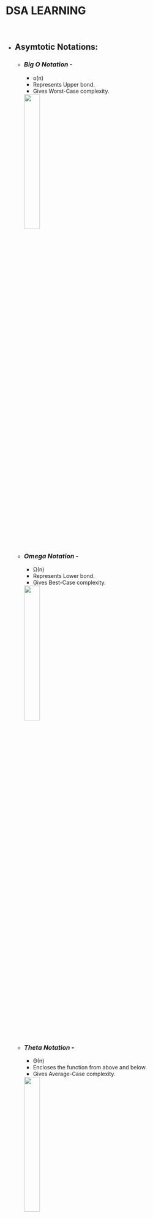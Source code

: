 # DSA LEARNING
<br>

- ## **Asymtotic Notations**:
    - ### *Big O Notation* -
        - o(n)
        - Represents Upper bond.
        - Gives Worst-Case complexity.

        <img src="https://cdn.programiz.com/sites/tutorial2program/files/big0.png" height="30%" width="30%" >

    - ### *Omega Notation* - 
        - Ω(n)
        - Represents Lower bond.
        - Gives Best-Case complexity.

        <img src="https://cdn.programiz.com/sites/tutorial2program/files/omega.png" height="30%" width="30%" >

    - ### *Theta Notation* - 
        - Θ(n)
        - Encloses the function from above and below.
        - Gives Average-Case complexity.

        <img src="https://cdn.programiz.com/sites/tutorial2program/files/theta.png" height="30%" width="30%" >


    ****************************************************
<br>
<br>

- ## **Divide and Conqure Algorithm:**
    ### Concept:
    - **Divide** - Divide the problems into subproblems using recursion.
    - **Conquer** - Solve smaller sub-problems *(recursively)*.
    - **Combine** - Combine the result of sub-problems to solve the actual problem.
    <br>
    
    ### Time Complexity: O(nlog(n))
    <br>

    ### Divide and Conquer v/s Dynamic Approach:
    Divide and Conquer | Dynamic Approach
    -------------------|-----------------
    Result of subproblems not stored for future reference | Results are stored for future reference
    Use when sub problem is not solved multiple times | Use when result of subproblem is to be used
    <br>
    
    ### Applications:
    - Binary Search
    - Merge Sort
    - Quick Sort
    - Strassen's Matrix multiplication
    - Karatsuba Algorithm

    ******************************************************
<br>
<br>

- ## **Stack:**
    ### Concept:
    - Like pile of notebooks - 
        - put on top
        - remove from top
    - **Abstract Data Type**
    - **LIFO** principle - Last In First Out
        - push - putting an element on top of stack
        - pop - removing an element

        <img src="https://cdn.programiz.com/sites/tutorial2program/files/stack.png" height="50%" width="50%" >
        <br>
    
    ### Operations:
    - **Push** - Add element on top of stack.
    - **Pop** - Remove element from top of stack.
    - **IsEmpty** - Check if stack is empty.
    - **IsFull** - Check if stack is full.
    - **Peek** - Get value of top element without removing it.
    <br>

    ### Working:
    1. `TOP` is used to keep track of top element in stack.
    2. While initializing: `TOP = -1`. Can check if stack is empty by condition `TOP == -1` .
    3. On pushing: `TOP` is increased by 1 and new element is placed at the position of `TOP`.
    4. On popping: return the value of element at `TOP` and reduce its value by 1.
    5. Before pushing: check if stack is full.
    6. Before popping: check if stack is empty.

    <img src="https://cdn.programiz.com/sites/tutorial2program/files/stack-operations.png" height="50%" width="50" >
    <br>

    ### Implementation:
    ```python
    # Creating a stack
    def create_stack():
        stack = []
        return stack


    # Creating an empty stack
    def check_empty(stack):
        return len(stack) == 0


    # Adding items into the stack
    def push(stack, item):
        stack.append(item)
        print("pushed item: " + item)


    # Removing an element from the stack
    def pop(stack):
        if (check_empty(stack)):
            return "stack is empty"

        return stack.pop()


    stack = create_stack()
    push(stack, str(1))
    push(stack, str(2))
    push(stack, str(3))
    push(stack, str(4))
    print("popped item: " + pop(stack))
    print("stack after popping an element: " + str(stack))
    ```
    <br>

    ### Time Complexity: O(1)
    <br>

    ### Application: 
    - **Reverse a word or string**
    - **Calculate prefix or postfix value**
    - **Browser back button**

    ****************************************************************************
    <br>
    <br>

- ## **Queue / Simple Queue:**
    ### Concept:
    - Ticket Queue:
        - Enters first
        - Gets tickect first
    - **FIFO Rule** - First In First Out
    - Enqueque - Putting in the item in the list
    - Dequeue -  Removing the item form list 
    <br>

    ### Operations:
    - **Enqueue** - Add element to the end of queue.
    - **Dequeue** - Remove an element from the front of queue.
    - **IsEmpty** - Check if queue is empty.
    - **IsFull** - Check if queue is full.
    - **Peek** - Get value of first element without removing it.
    <br>

    ### Working:
    - 2 pointers - `FRONT` to track first element and `REAR` to track last element.
    - Initially both `FRONT` and `REAR` set to `-1`.
    - **Enqueue** - 
        - Check if queue is full.
        - For 1st element, set value of `FRONT` and `REAR` to `0`.
        - For adding a new element, increase `REAR` by `1` and insert element in the position pointed by it.
    - **Dequeue** - 
        - Check if queue is empty.
        - Return the value pointed by `Front` and increase its value by `1`.
        - For the last element, i.e when `FRONT == REAR`, reset the value of both to `-1`.
        
        <img src="https://cdn.programiz.com/sites/tutorial2program/files/Queue-program-enqueue-dequeue.png" height="40%" width="40%" >
    <br>

    ### Implementtation:
    ```python
    class Queue:

        def __init__(self):
            self.queue = []

        # Add an element
        def enqueue(self, item):
            self.queue.append(item)

        # Remove an element
        def dequeue(self):
            if len(self.queue) < 1:
                return None
            return self.queue.pop(0)

        # Display  the queue
        def display(self):
            print(self.queue)

        def size(self):
            return len(self.queue)


    q = Queue()
    q.enqueue(1)
    q.enqueue(2)
    q.enqueue(3)
    q.enqueue(4)
    q.enqueue(5)

    q.display()

    q.dequeue()

    print("After removing an element")
    q.display()
    ```
    <br>

    ### Limitation:
    After few enqueue and dequeue operation the size of queue reduces. We can only use the indexes smaller than `FRONT` only when both `FRONT` and `REAR` is set to initial.<br>
    To solve this: ***Circular Queue***
    <br>

    ### Time Complexity: O(1)
    <br>

    ### Applications:
    - CPU and Disk Scheduling
    - Queue is used to synchronise asynchronous data transfer.
    - Handeling interrupt in real-time system.
    - Call center phone system - to hold people calling them in order.
    <br>

    ### Types:
    - Simple Queue

        <img src="https://cdn.programiz.com/sites/tutorial2program/files/simple-queue_0.png" height="50%" width="50%" >
    - Circular Queue

        <img src="https://cdn.programiz.com/sites/tutorial2program/files/circular-queue.png" height="50%" width="50%" >
    - Priority Queue

        <img src="https://cdn.programiz.com/sites/tutorial2program/files/priority-queue.png" height="50%" width="50%" >
    - Double Ended Queue

        <img src="https://cdn.programiz.com/sites/tutorial2program/files/double-ended-queue.png" height="50%" width="50%" >
    
    *****************************************************************************
    <br>
    <br>

- ## Circular Queue:
    ### Working -
    - Circular Increment
    - When `REAR` reaches the end of the queue, we start by beigning of the queue.
    - Performed by modulo division with size of queue.
    - `if REAR + 1 == 5 (overflow!), REAR = (REAR + 1)%5 = 0 (start of queue)`        
    <br>

    ### Operations:
    - 2 pointers - `FRONT` to track first element and `REAR` to track last element.
    - Initially both `FRONT` and `REAR` set to `-1`.
    - **Enqueue** -
        - Check if queue is full.
        - For 1st element, set value of `FRONT` and `REAR` to `0`.
        - For adding a new element, circularly increase `REAR` by `1` (if reaches the end, next it would be at the start of the queue) and insert element in the position pointed by it.
    - **Dequeue** - 
        - Check if queue is empty.
        - Return the value pointed by `Front` and circularly increase its value by `1`.
        - For the last element, i.e when `FRONT == REAR`, reset the value of both to `-1`.
    - **IsFull** - 2 cases:
        - ```
            FRONT == 0 and REAR == SIZE -1 or FRONT == REAR + 1 
            ```
        <img src="https://cdn.programiz.com/sites/tutorial2program/files/circular-queue-program.png" height="40%" width="40%" >
    <br>

    ### Implementation:
    ```python
    class MyCircularQueue():

        def __init__(self, k):
            self.k = k
            self.queue = [None] * k
            self.head = self.tail = -1

        # Insert an element into the circular queue
        def enqueue(self, data):

            if ((self.tail + 1) % self.k == self.head):
                print("The circular queue is full\n")

            elif (self.head == -1):
                self.head = 0
                self.tail = 0
                self.queue[self.tail] = data
            else:
                self.tail = (self.tail + 1) % self.k
                self.queue[self.tail] = data

        # Delete an element from the circular queue
        def dequeue(self):
            if (self.head == -1):
                print("The circular queue is empty\n")

            elif (self.head == self.tail):
                temp = self.queue[self.head]
                self.head = -1
                self.tail = -1
                return temp
            else:
                temp = self.queue[self.head]
                self.head = (self.head + 1) % self.k
                return temp

        def printCQueue(self):
            if(self.head == -1):
                print("No element in the circular queue")

            elif (self.tail >= self.head):
                for i in range(self.head, self.tail + 1):
                    print(self.queue[i], end=" ")
                print()
            else:
                for i in range(self.head, self.k):
                    print(self.queue[i], end=" ")
                for i in range(0, self.tail + 1):
                    print(self.queue[i], end=" ")
                print()


    # Your MyCircularQueue object will be instantiated and called as such:
    obj = MyCircularQueue(5)
    obj.enqueue(1)
    obj.enqueue(2)
    obj.enqueue(3)
    obj.enqueue(4)
    obj.enqueue(5)
    print("Initial queue")
    obj.printCQueue()

    obj.dequeue()
    print("After removing an element from the queue")
    obj.printCQueue()
    ```            
    <br>

    ### Time Complexity: O(1)
    <br>

    ### Applications:
    - CPU Scheduling
    - Memory Management
    - Traffic Management
    **************************************************************************************
    <br>
    <br>

- ## Priority Queue:
    ### Understanding: 
    - Each element is associated with a priority and is served according to that.
    - If elements have same priority then served according to order in queue.
    <br>

    ### Implementation: 
    - Implemented using -
        - Array
        - Linked List
        - Heap (Most Efficient)
        - BST
    - Time Complexity -  

        Operations | peek | insert | delete
        ---------- | ---- | ------ | ------
        Linked List | O(1) | O(n) | O(1)
        Binary Heap | O(1) | O(log n) | O(log n)
        Binary Search Tree | O(1) | O(log n) | O(log n)
    <br>

    ### Operations:
    - Insert -
        1. Insert element to the end of the tree.
        2. Heapify the tree.
        - ```
            if there is no node, 
            create a newNode.
            else (if a node is already present)
            insert the newNode at the end (last node from left to right.)
            
            heapify the array
            ```
    - Delete - 
        1. Select the elemenet to be deleted and swap with the last element.
        2. Remove the last element.
        3. Heapify the tree.
        - ```
            If nodeToBeDeleted is the leafNode
            remove the node
            Else swap nodeToBeDeleted with the lastLeafNode
            remove noteToBeDeleted
            
            heapify the array
            ```
    - Peek -
        - Return max element from max-heap and min element from min-heap
        - `return rootNode`
    <br>

    ### Implementation:
    ```python
    # Function to heapify the tree
    def heapify(arr, n, i):
        # Find the largest among root, left child and right child
        largest = i
        l = 2 * i + 1
        r = 2 * i + 2

        if l < n and arr[i] < arr[l]:
            largest = l

        if r < n and arr[largest] < arr[r]:
            largest = r

        # Swap and continue heapifying if root is not largest
        if largest != i:
            arr[i], arr[largest] = arr[largest], arr[i]
            heapify(arr, n, largest)


    # Function to insert an element into the tree
    def insert(array, newNum):
        size = len(array)
        if size == 0:
            array.append(newNum)
        else:
            array.append(newNum)
            for i in range((size // 2) - 1, -1, -1):
                heapify(array, size, i)


    # Function to delete an element from the tree
    def deleteNode(array, num):
        size = len(array)
        i = 0
        for i in range(0, size):
            if num == array[i]:
                break

        array[i], array[size - 1] = array[size - 1], array[i]

        array.remove(size - 1)

        for i in range((len(array) // 2) - 1, -1, -1):
            heapify(array, len(array), i)


    arr = []

    insert(arr, 3)
    insert(arr, 4)
    insert(arr, 9)
    insert(arr, 5)
    insert(arr, 2)

    print ("Max-Heap array: " + str(arr))

    deleteNode(arr, 4)
    print("After deleting an element: " + str(arr))
    ```
    <br>

    ### Application:
    - Dijkstra's algorithm
    - Implementing stack
    - Load balancing and interrupt handeling in os.
    - Data compression in Huffman code.
    ******************************************************************************************
    <br>
    <br>
